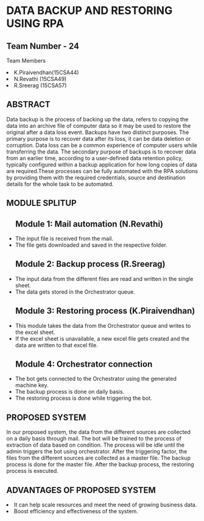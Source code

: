 #                                                                        DATA BACKUP AND RESTORING USING RPA
## Team Number - 24
Team Members
             <li>K.Piraivendhan(15CSA44)</li>
             <li>N.Revathi     (15CSA49)</li>
             <li>R.Sreerag     (15CSA57)</li>
              
## ABSTRACT
Data backup is the process of backing up the data, refers to copying the data into an archive file of computer data so it may be used to restore the original after a data loss event. Backups have two distinct purposes. The primary purpose is to recover data after its loss, it can be data deletion or corruption. Data loss can be a common experience of computer users while transferring the data. 
The secondary purpose of backups is to recover data from an earlier time, according to a user-defined data retention policy, typically configured within a backup application for how long copies of data are required.These processes can be fully automated with the RPA solutions by providing them with the required credentials, source and destination details for the whole task to be automated. 

## MODULE SPLITUP
<ul> 
  
## Module 1: Mail automation    (N.Revathi)
  <li>The input file is received from the mail.</li>
  <li>The file gets downloaded and saved in the respective folder.</li>
  
## Module 2: Backup process     (R.Sreerag)
  <li>The input data from the different files are read and written in the single sheet.</li>
  <li>The data gets stored in the Orchestrator queue.</li>
  
## Module 3: Restoring process  (K.Piraivendhan)
  <li>This module takes the data from the Orchestrator queue and writes to the excel sheet.</li>
  <li>If the excel sheet is unavailable, a new excel file gets created and the data are written to that excel file.</li>
  
## Module 4: Orchestrator connection
  <li>The bot gets connected to the Orchestrator using the generated machine key.</li>
  <li>The backup process is done on daily basis.</li>
  <li>The restoring process is done while triggering the bot.</li></ul>

## PROPOSED SYSTEM
In our proposed system, the data from the different sources are collected on a daily basis through mail. The bot will be trained to the process of extraction of data based on condition. The process will be idle until the admin triggers the bot using orchestrator. After the triggering factor, the files from the different sources are collected as a master file. The backup process is done for the master file.
After the backup process, the restoring process is executed.

## ADVANTAGES OF PROPOSED SYSTEM
<li>It can help scale resources and meet the need of growing business data.</li>
<li>Boost efficiency and effectiveness of the system.</li>

